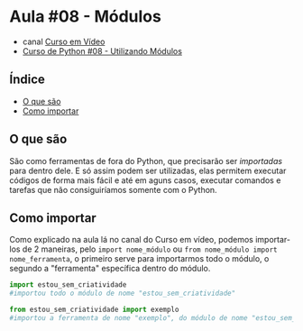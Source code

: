 # Aula #08 - Módulos
 * canal [Curso em Vídeo](https://www.youtube.com/c/CursoemV%C3%ADdeo)
 * [Curso de Python #08 - Utilizando Módulos](https://www.youtube.com/watch?v=oOUyhGNib2Q&t=358s)
 ## Índice
  * [O que são](#o-que-são)
  * [Como importar](#como-importar)

 ## O que são
  São como ferramentas de fora do Python, que precisarão ser *importadas* para dentro dele. E só assim podem ser utilizadas, elas permitem executar códigos de forma mais fácil e até em aguns casos, executar comandos e tarefas que não consiguiríamos somente com o Python.

 ## Como importar
  Como explicado na aula lá no canal do Curso em vídeo, podemos importar-los de 2 maneiras, pelo `import nome_módulo` ou `from nome_módulo import nome_ferramenta`, o primeiro serve para importarmos todo o módulo, o segundo a "ferramenta" específica dentro do módulo.
  ```python
  import estou_sem_criatividade 
  #importou todo o módulo de nome "estou_sem_criatividade"
  ```
  ```python
  from estou_sem_criatividade import exemplo
  #importou a ferramenta de nome "exemplo", do módulo de nome "estou_sem_criatividade".
  ```

